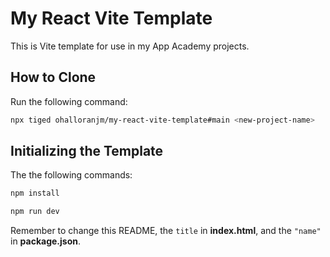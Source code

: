 # My React Vite Template

This is Vite template for use in my App Academy projects.

## How to Clone

Run the following command:

```sh
npx tiged ohalloranjm/my-react-vite-template#main <new-project-name>
```

## Initializing the Template

The the following commands:

```sh
npm install
```

```sh
npm run dev
```

Remember to change this README, the `title` in **index.html**, and the `"name"` in **package.json**.
